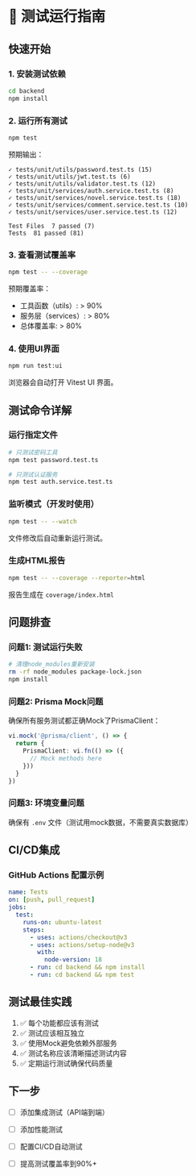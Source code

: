 # 🚀 测试运行指南

## 快速开始

### 1. 安装测试依赖

```bash
cd backend
npm install
```

### 2. 运行所有测试

```bash
npm test
```

预期输出：
```
✓ tests/unit/utils/password.test.ts (15)
✓ tests/unit/utils/jwt.test.ts (6)
✓ tests/unit/utils/validator.test.ts (12)
✓ tests/unit/services/auth.service.test.ts (8)
✓ tests/unit/services/novel.service.test.ts (18)
✓ tests/unit/services/comment.service.test.ts (10)
✓ tests/unit/services/user.service.test.ts (12)

Test Files  7 passed (7)
Tests  81 passed (81)
```

### 3. 查看测试覆盖率

```bash
npm test -- --coverage
```

预期覆盖率：
- 工具函数（utils）: > 90%
- 服务层（services）: > 80%
- 总体覆盖率: > 80%

### 4. 使用UI界面

```bash
npm run test:ui
```

浏览器会自动打开 Vitest UI 界面。

## 测试命令详解

### 运行指定文件

```bash
# 只测试密码工具
npm test password.test.ts

# 只测试认证服务
npm test auth.service.test.ts
```

### 监听模式（开发时使用）

```bash
npm test -- --watch
```

文件修改后自动重新运行测试。

### 生成HTML报告

```bash
npm test -- --coverage --reporter=html
```

报告生成在 `coverage/index.html`

## 问题排查

### 问题1: 测试运行失败

```bash
# 清理node_modules重新安装
rm -rf node_modules package-lock.json
npm install
```

### 问题2: Prisma Mock问题

确保所有服务测试都正确Mock了PrismaClient：

```typescript
vi.mock('@prisma/client', () => {
  return {
    PrismaClient: vi.fn(() => ({
      // Mock methods here
    }))
  }
})
```

### 问题3: 环境变量问题

确保有 `.env` 文件（测试用mock数据，不需要真实数据库）

## CI/CD集成

### GitHub Actions 配置示例

```yaml
name: Tests
on: [push, pull_request]
jobs:
  test:
    runs-on: ubuntu-latest
    steps:
      - uses: actions/checkout@v3
      - uses: actions/setup-node@v3
        with:
          node-version: 18
      - run: cd backend && npm install
      - run: cd backend && npm test
```

## 测试最佳实践

1. ✅ 每个功能都应该有测试
2. ✅ 测试应该相互独立
3. ✅ 使用Mock避免依赖外部服务
4. ✅ 测试名称应该清晰描述测试内容
5. ✅ 定期运行测试确保代码质量

## 下一步

- [ ] 添加集成测试（API端到端）
- [ ] 添加性能测试
- [ ] 配置CI/CD自动测试
- [ ] 提高测试覆盖率到90%+

